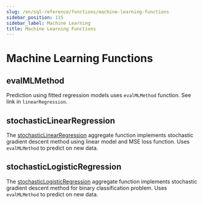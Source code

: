 ```yaml
---
slug: /en/sql-reference/functions/machine-learning-functions
sidebar_position: 115
sidebar_label: Machine Learning
title: Machine Learning Functions
---
```


# Machine Learning Functions

## evalMLMethod

Prediction using fitted regression models uses `evalMLMethod` function. See link in `linearRegression`.

## stochasticLinearRegression

The [stochasticLinearRegression](../../sql-reference/aggregate-functions/reference/stochasticlinearregression.md#agg_functions-stochasticlinearregression) aggregate function implements stochastic gradient descent method using linear model and MSE loss function. Uses `evalMLMethod` to predict on new data.

## stochasticLogisticRegression

The [stochasticLogisticRegression](../../sql-reference/aggregate-functions/reference/stochasticlogisticregression.md#agg_functions-stochasticlogisticregression) aggregate function implements stochastic gradient descent method for binary classification problem. Uses `evalMLMethod` to predict on new data.
